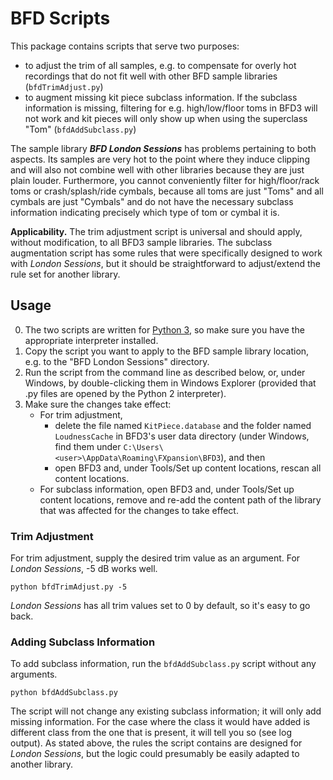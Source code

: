 # BFD Scripts

This package contains scripts that serve two purposes:

* to adjust the trim of all samples, e.g. to compensate for overly hot recordings that do not fit well with other BFD sample libraries (`bfdTrimAdjust.py`)
* to augment missing kit piece subclass information. If the subclass information is missing, filtering for e.g. high/low/floor toms in BFD3 will not work and kit pieces will only show up when using the superclass "Tom" (`bfdAddSubclass.py`)

The sample library ***BFD London Sessions*** has problems pertaining to both aspects. Its samples are very hot to the point where they induce clipping and will also not combine well with other libraries because they are just plain louder. Furthermore, you cannot conveniently filter for high/floor/rack toms or crash/splash/ride cymbals, because all toms are just "Toms" and all cymbals are just "Cymbals" and do not have the necessary subclass information indicating precisely which type of tom or cymbal it is.

**Applicability.** The trim adjustment script is universal and should apply, without modification, to all BFD3 sample libraries. The subclass augmentation script has some rules that were specifically designed to work with *London Sessions*, but it should be straightforward to adjust/extend the rule set for another library.

## Usage ##

0. The two scripts are written for [Python 3](http://www.python.org "Python 3"), so make sure you have the appropriate interpreter installed.
1. Copy the script you want to apply to the BFD sample library location, e.g. to the "BFD London Sessions" directory.
2. Run the script from the command line as described below, or, under Windows, by double-clicking them in Windows Explorer (provided that .py files are opened by the Python 2 interpreter).
3. Make sure the changes take effect:
   * For trim adjustment, 
     * delete the file named `KitPiece.database` and the folder named `LoudnessCache` in BFD3's user data directory (under Windows, find them under `C:\Users\<user>\AppData\Roaming\FXpansion\BFD3`), and then
     * open BFD3 and, under Tools/Set up content locations, rescan all content locations.
   * For subclass information, open BFD3 and, under Tools/Set up content locations, remove and re-add the content path of the library that was affected for the changes to take effect.


### Trim Adjustment

For trim adjustment, supply the desired trim value as an argument. For *London Sessions*, -5 dB works well.

    python bfdTrimAdjust.py -5

*London Sessions* has all trim values set to 0 by default, so it's easy to go back.

### Adding Subclass Information

To add subclass information, run the `bfdAddSubclass.py` script without any arguments.   

    python bfdAddSubclass.py

The script will not change any existing subclass information; it will only add missing information. For the case where the class it would have added is different class from the one that is present, it will tell you so (see log output).
As stated above, the rules the script contains are designed for *London Sessions*, but the logic could presumably be easily adapted to another library.





